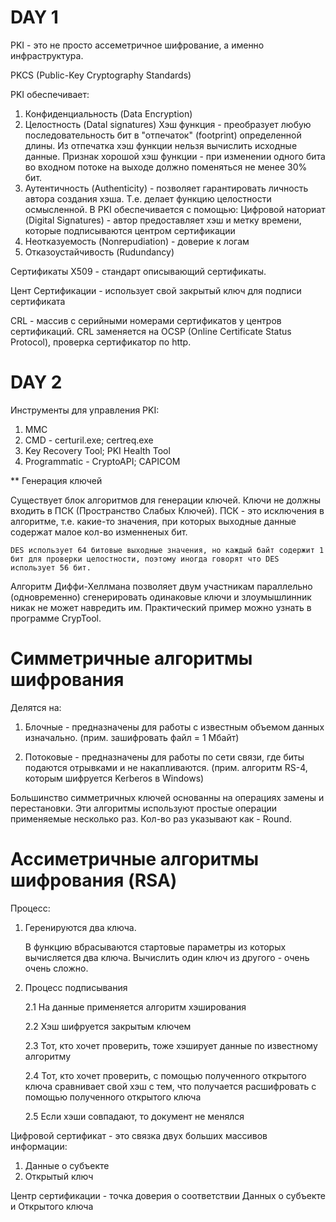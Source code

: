 # DAY 1

PKI - это не просто ассеметричное шифрование, а именно инфраструктура.

PKCS (Public-Key Cryptography Standards)

PKI обеспечивает:

1. Конфиденциальность (Data Encryption)
2. Целостность (Datal signatures)
	Хэш функция - преобразует любую последовательность бит в "отпечаток" (footprint) определенной длины. Из отпечатка хэш функции нельзя вычислить исходные данные. Признак хорошой хэш функции - при изменении одного бита во входном потоке на выходе должно поменяться не менее 30% бит.
3. Аутентичность (Authenticity) - позволяет гарантировать личность автора создания хэша. Т.е. делает функцию целостности осмысленной. В PKI обеспечивается с помощью:
	Цифровой наториат (Digital Signatures) - автор предоставляет хэш и метку времени, которые подписываются центром сертификации
4. Неотказуемость (Nonrepudiation) - доверие к логам 
5. Отказоустайчивость (Rudundancy)

 Сертификаты
X509 - стандарт описывающий сертификаты. 

Цент Сертификации - использует свой закрытый ключ для подписи сертификата

CRL - массив с серийными номерами сертификатов у центров сертификаций. CRL заменяется на OCSP (Online Certificate Status Protocol), проверка сертификатор по http.

# DAY 2

Инструменты для управления PKI:

1. MMC
2. CMD - certuril.exe; certreq.exe
3. Key Recovery Tool; PKI Health Tool
4. Programmatic - CryptoAPI; CAPICOM

** Генерация ключей

Существует блок алгоритмов для генерации ключей. Ключи не должны входить в ПСК (Пространство Слабых Ключей). ПСК - это исключения в алгоритме, т.е. какие-то значения, при которых выходные данные содержат малое кол-во изменненых бит.

```
DES использует 64 битовые выходные значения, но каждый байт содержит 1 бит для проверки целостности, поэтому иногда говорят что DES использует 56 бит.
```

Алгоритм Диффи-Хеллмана позволяет двум участникам параллельно (одновременно) сгенерировать одинаковые ключи и злоумышлинник никак не может навредить им. Практический пример можно узнать в программе CrypTool.

# Симметричные алгоритмы шифрования

Делятся на:

1. Блочные - предназначены для работы с известным объемом данных изначально. (прим. зашифровать файл = 1 Мбайт)

2. Потоковые - предназначены для работы по сети связи, где биты подаются отрывками и не накапливаются. (прим. алгоритм RS-4, которым шифруется Kerberos в Windows)

Большинство симметричных ключей основанны на операциях замены и перестановки. Эти алгоритмы используют простые операции применяемые несколько раз. Кол-во раз указывают как - Round.

# Ассиметричные алгоритмы шифрования (RSA)
Процесс:
1. Геренируются два ключа.

	В функцию вбрасываются стартовые параметры из которых вычисляется два ключа. Вычислить один ключ из другого - очень очень сложно.

2. Процесс подписывания

	2.1 На данные применяется алгоритм хэширования

	2.2 Хэш шифруется закрытым ключем

	2.3 Тот, кто хочет проверить, тоже хэширует данные по известному алгоритму

	2.4 Тот, кто хочет проверить, с помощью полученного открытого ключа сравнивает свой хэш с тем, что получается расшифровать с помощью полученного открытого ключа

	2.5 Если хэши совпадают, то документ не менялся

Цифровой сертификат - это связка двух больших массивов информации:

1. Данные о субъекте
2. Открытый ключ

Центр сертификации - точка доверия о соответствии Данных о субъекте и Открытого ключа